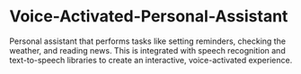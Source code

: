 # Voice-Activated-Personal-Assistant
Personal assistant that performs tasks like setting reminders, checking the weather, and reading news. This is integrated with speech recognition and text-to-speech libraries to create an interactive, voice-activated experience.
